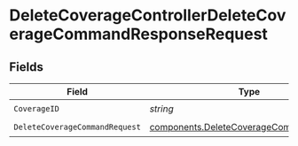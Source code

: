 # DeleteCoverageControllerDeleteCoverageCommandResponseRequest


## Fields

| Field                                                                                              | Type                                                                                               | Required                                                                                           | Description                                                                                        |
| -------------------------------------------------------------------------------------------------- | -------------------------------------------------------------------------------------------------- | -------------------------------------------------------------------------------------------------- | -------------------------------------------------------------------------------------------------- |
| `CoverageID`                                                                                       | *string*                                                                                           | :heavy_check_mark:                                                                                 | N/A                                                                                                |
| `DeleteCoverageCommandRequest`                                                                     | [components.DeleteCoverageCommandRequest](../../models/components/deletecoveragecommandrequest.md) | :heavy_check_mark:                                                                                 | N/A                                                                                                |
